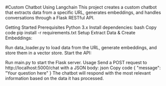 #Custom Chatbot Using Langchain
This project creates a custom chatbot that extracts data from a specific URL, generates embeddings, and handles conversations through a Flask RESTful API.

Getting Started
Prerequisites
Python 3.x
Install dependencies:
bash
Copy code
pip install -r requirements.txt
Setup
Extract Data & Create Embeddings:

Run data_loader.py to load data from the URL, generate embeddings, and store them in a vector store.
Start the API:

Run main.py to start the Flask server.
Usage
Send a POST request to http://localhost:5000/chat with a JSON body:
json
Copy code
{
  "message": "Your question here"
}
The chatbot will respond with the most relevant information based on the data it has processed.
